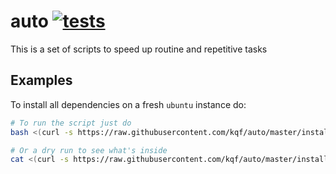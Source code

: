 # auto [![tests](https://github.com/kqf/auto/actions/workflows/ci.yml/badge.svg)](https://github.com/kqf/auto/actions/workflows/ci.yml)
This is a set of scripts to speed up routine and repetitive tasks

## Examples
To install all dependencies on a fresh `ubuntu` instance do:
```bash
# To run the script just do
bash <(curl -s https://raw.githubusercontent.com/kqf/auto/master/install/ubuntu.sh

# Or a dry run to see what's inside
cat <(curl -s https://raw.githubusercontent.com/kqf/auto/master/install/ubuntu.sh
```
